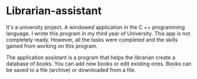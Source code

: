 # Librarian-assistant
It's a university project. A windowed application in the C ++ programming language. 
I wrote this program in my third year of University.
This app is not completely ready. However, all the tasks were completed and the skills gained from working on this program. 

The application assistant is a program that helps the librarian create a database of books. You can add new books or edit existing ones. Books can be saved to a file (archive) or downloaded from a file.
